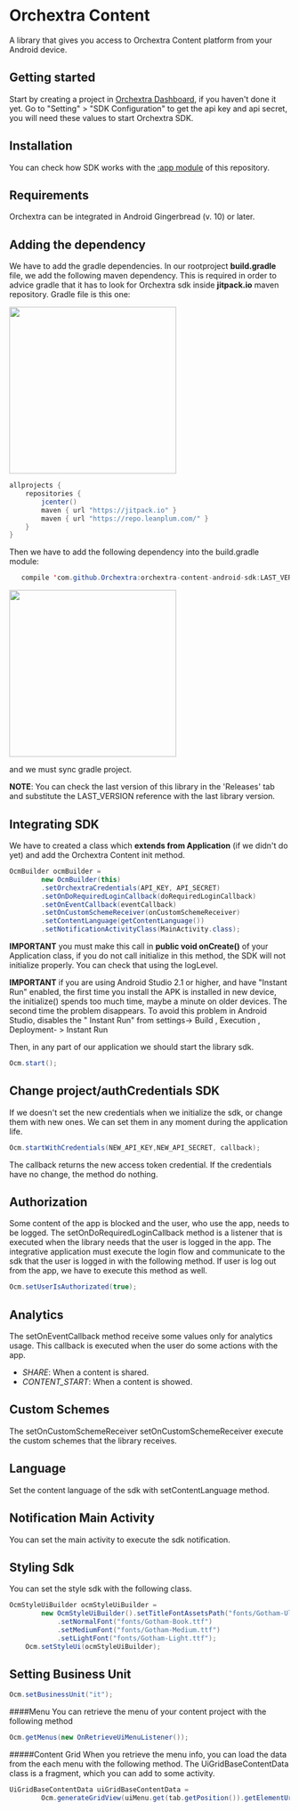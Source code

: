 Orchextra Content	
===================
A library that gives you access to Orchextra Content platform from your Android device.


Getting started
-------------
Start by creating a project in [Orchextra Dashboard](https://dashboard.orchextra.io/start/login), if you haven't done it yet. Go to "Setting" > "SDK Configuration" to get the api key and api secret, you will need these values to start Orchextra SDK.

Installation
-------------
You can check how SDK works with the [:app module](https://github.com/Orchextra/orchextra-content-android-sdk/tree/master/app/src/main/java/com/gigigo/sample) of this repository.

Requirements
-------------
Orchextra can be integrated in Android Gingerbread (v. 10) or later.

Adding the dependency
-------------
We have to add the gradle dependencies. In our rootproject **build.gradle** file, we add the following maven dependency. This is required in order to advice gradle that it has to look for Orchextra sdk inside **jitpack.io** maven repository. Gradle file is this one:

<img src="https://github.com/Orchextra/orchextra-android-sdk/blob/master/resources/rootGradleScreenshot.png" width="300">

```java
allprojects {
    repositories {
        jcenter()
        maven { url "https://jitpack.io" }
        maven { url "https://repo.leanplum.com/" }
    }
}
```

Then we have to add the following dependency into the build.gradle module:
```java
   compile 'com.github.Orchextra:orchextra-content-android-sdk:LAST_VERSION'
```

<img src="https://github.com/Orchextra/orchextra-android-sdk/blob/master/resources/appGradleScreenshot.png" width="300">

and we must sync gradle project.

**NOTE**: You can check the last version of this library in the 'Releases' tab and substitute the LAST_VERSION reference with the last library version. 


Integrating SDK
-------------
We have to created a class which **extends from Application** (if we didn't do yet) and add the Orchextra Content init method. 

```java
OcmBuilder ocmBuilder =
        new OcmBuilder(this)
        .setOrchextraCredentials(API_KEY, API_SECRET)
        .setOnDoRequiredLoginCallback(doRequiredLoginCallback)
        .setOnEventCallback(eventCallback)
        .setOnCustomSchemeReceiver(onCustomSchemeReceiver)
        .setContentLanguage(getContentLanguage())
        .setNotificationActivityClass(MainActivity.class);
```
**IMPORTANT** you must make this call in **public void onCreate()** of your Application class, if you do not call initialize in this method, the SDK will not initialize properly. You can check that using the logLevel.

**IMPORTANT** if you are using Android Studio 2.1 or higher, and have "Instant Run" enabled, the first time you install the APK is installed in new device, the initialize() spends too much time, maybe a minute on older devices. The second time the problem disappears. To avoid this problem in Android Studio, disables the " Instant Run" from settings-> Build , Execution , Deployment- > Instant Run

Then, in any part of our application we should start the library sdk.

```java
Ocm.start();
```

Change project/authCredentials SDK
-------------
If we doesn't set the new credentials when we initialize the sdk, or change them with new ones. We can set them in any moment during the application life.
```java
Ocm.startWithCredentials(NEW_API_KEY,NEW_API_SECRET, callback);
```
The callback returns the new access token credential. If the credentials have no change, the method do nothing.

Authorization
-------------
Some content of the app is blocked and the user, who use the app, needs to be logged. The setOnDoRequiredLoginCallback method is a listener that is executed when the library needs that the user is logged in the app. The integrative application must execute the login flow and communicate to the sdk that the user is logged in with the following method. If user is log out from the app, we have to execute this method as well.
```java
Ocm.setUserIsAuthorizated(true);
```

Analytics
-------------
The setOnEventCallback method receive some values only for analytics usage. This callback is executed when the user do some actions with the app.

 - *SHARE*: When a content is shared.
 - *CONTENT_START*: When a content is showed.

Custom Schemes
-------------
The setOnCustomSchemeReceiver setOnCustomSchemeReceiver execute the custom schemes that the library receives. 

Language
-------------
Set the content language of the sdk with setContentLanguage method.

Notification  Main Activity
-------------
You can set the main activity to execute the sdk notification.

Styling Sdk
-------------
You can set the style sdk with the following class.
```java
OcmStyleUiBuilder ocmStyleUiBuilder =
        new OcmStyleUiBuilder().setTitleFontAssetsPath("fonts/Gotham-Ultra.ttf")
            .setNormalFont("fonts/Gotham-Book.ttf")
            .setMediumFont("fonts/Gotham-Medium.ttf")
            .setLightFont("fonts/Gotham-Light.ttf");
    Ocm.setStyleUi(ocmStyleUiBuilder);
```
Setting Business Unit
-------------
```java
Ocm.setBusinessUnit("it");
```

####Menu
You can retrieve the menu of your content project with the following method
```java
Ocm.getMenus(new OnRetrieveUiMenuListener());
```

#####Content Grid
When you retrieve the menu info, you can load the data from the each menu with the following method. The UiGridBaseContentData class is a fragment, which you can add to some activity.
```java
UiGridBaseContentData uiGridBaseContentData =
        Ocm.generateGridView(uiMenu.get(tab.getPosition()).getElementUrl(), filter);
```
